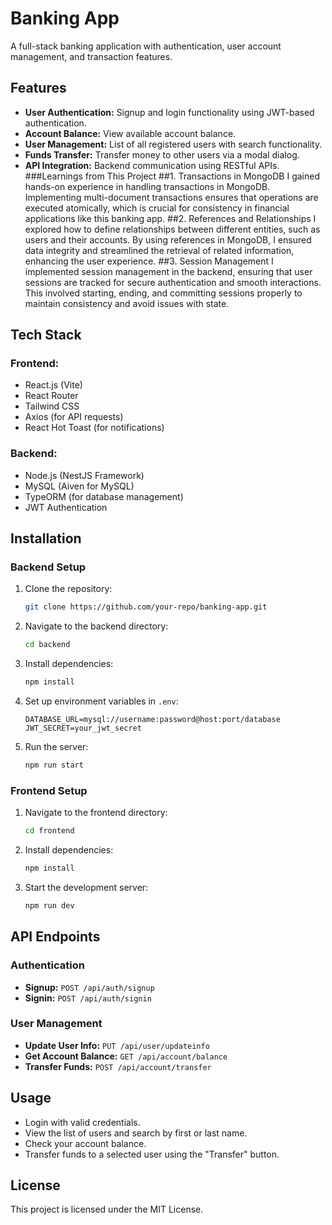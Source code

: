 # Banking App

A full-stack banking application with authentication, user account management, and transaction features.

## Features

- **User Authentication:** Signup and login functionality using JWT-based authentication.
- **Account Balance:** View available account balance.
- **User Management:** List of all registered users with search functionality.
- **Funds Transfer:** Transfer money to other users via a modal dialog.
- **API Integration:** Backend communication using RESTful APIs.
###Learnings from This Project
##1. Transactions in MongoDB
I gained hands-on experience in handling transactions in MongoDB. Implementing multi-document transactions ensures that operations are executed atomically, which is crucial for consistency in financial applications like this banking app.
##2. References and Relationships
I explored how to define relationships between different entities, such as users and their accounts. By using references in MongoDB, I ensured data integrity and streamlined the retrieval of related information, enhancing the user experience.
##3. Session Management
I implemented session management in the backend, ensuring that user sessions are tracked for secure authentication and smooth interactions. This involved starting, ending, and committing sessions properly to maintain consistency and avoid issues with state.
## Tech Stack

### Frontend:
- React.js (Vite)
- React Router
- Tailwind CSS
- Axios (for API requests)
- React Hot Toast (for notifications)

### Backend:
- Node.js (NestJS Framework)
- MySQL (Aiven for MySQL)
- TypeORM (for database management)
- JWT Authentication

## Installation

### Backend Setup
1. Clone the repository:
   ```sh
   git clone https://github.com/your-repo/banking-app.git
   ```
2. Navigate to the backend directory:
   ```sh
   cd backend
   ```
3. Install dependencies:
   ```sh
   npm install
   ```
4. Set up environment variables in `.env`:
   ```env
   DATABASE_URL=mysql://username:password@host:port/database
   JWT_SECRET=your_jwt_secret
   ```
5. Run the server:
   ```sh
   npm run start
   ```

### Frontend Setup
1. Navigate to the frontend directory:
   ```sh
   cd frontend
   ```
2. Install dependencies:
   ```sh
   npm install
   ```
3. Start the development server:
   ```sh
   npm run dev
   ```

## API Endpoints

### Authentication
- **Signup:** `POST /api/auth/signup`
- **Signin:** `POST /api/auth/signin`

### User Management
- **Update User Info:** `PUT /api/user/updateinfo`
- **Get Account Balance:** `GET /api/account/balance`
- **Transfer Funds:** `POST /api/account/transfer`

## Usage
- Login with valid credentials.
- View the list of users and search by first or last name.
- Check your account balance.
- Transfer funds to a selected user using the "Transfer" button.

## License
This project is licensed under the MIT License.

